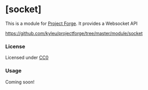 # [socket]

This is a module for [Project Forge](https://projectforge.dev). It provides a Websocket API

https://github.com/kyleu/projectforge/tree/master/module/socket

### License

Licensed under [CC0](https://creativecommons.org/publicdomain/zero/1.0)

### Usage

Coming soon!

